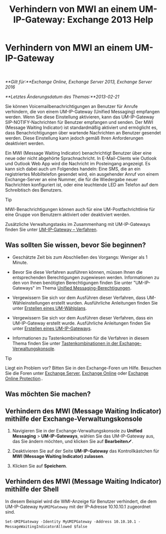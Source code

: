 ﻿---
title: 'Verhindern von MWI an einem UM-IP-Gateway: Exchange 2013 Help'
TOCTitle: Verhindern von MWI an einem UM-IP-Gateway
ms:assetid: 7af6d094-199f-4134-a25d-9fc7e9c05fe1
ms:mtpsurl: https://technet.microsoft.com/de-de/library/JJ673536(v=EXCHG.150)
ms:contentKeyID: 50476000
ms.date: 04/24/2018
mtps_version: v=EXCHG.150
ms.translationtype: HT
---

# Verhindern von MWI an einem UM-IP-Gateway

 

_**Gilt für:**Exchange Online, Exchange Server 2013, Exchange Server 2016_

_**Letztes Änderungsdatum des Themas:**2013-02-21_

Sie können Voicemailbenachrichtigungen an Benutzer für Anrufe verhindern, die von einem UM-IP-Gateway (Unified Messaging) empfangen werden. Wenn Sie diese Einstellung aktivieren, kann das UM-IP-Gateway SIP-NOTIFY-Nachrichten für Benutzer empfangen und senden. Der MWI (Message Waiting Indicator) ist standardmäßig aktiviert und ermöglicht es, dass Benachrichtigungen über wartende Nachrichten an Benutzer gesendet werden. Diese Einstellung kann jedoch gemäß Ihren Anforderungen deaktiviert werden.

Ein MWI (Message Waiting Indicator) benachrichtigt Benutzer über eine neue oder nicht abgehörte Sprachnachricht. In E-Mail-Clients wie Outlook und Outlook Web App wird die Nachricht im Posteingang angezeigt. Es kann sich dabei auch um Folgendes handeln: Eine SMS, die an ein registriertes Mobiltelefon gesendet wird, ein ausgehender Anruf von einem Exchange-Server an eine Nummer, die für die Wiedergabe neuer Nachrichten konfiguriert ist, oder eine leuchtende LED am Telefon auf dem Schreibtisch des Benutzers.


> [!TIP]
> MWI-Benachrichtigungen können auch für eine UM-Postfachrichtlinie für eine Gruppe von Benutzern aktiviert oder deaktiviert werden.



Zusätzliche Verwaltungstasks im Zusammenhang mit UM-IP-Gateways finden Sie unter [UM-IP-Gateway – Verfahren](um-ip-gateway-procedures-exchange-2013-help.md).

## Was sollten Sie wissen, bevor Sie beginnen?

  - Geschätzte Zeit bis zum Abschließen des Vorgangs: Weniger als 1 Minute.

  - Bevor Sie diese Verfahren ausführen können, müssen Ihnen die entsprechenden Berechtigungen zugewiesen werden. Informationen zu den von Ihnen benötigten Berechtigungen finden Sie unter "UM-IP-Gateways" im Thema [Unified Messaging-Berechtigungen](unified-messaging-permissions-exchange-2013-help.md).

  - Vergewissern Sie sich vor dem Ausführen dieser Verfahren, dass UM-Wähleinstellungen erstellt wurden. Ausführliche Anleitungen finden Sie unter [Erstellen eines UM-Wählplans](create-a-um-dial-plan-exchange-2013-help.md).

  - Vergewissern Sie sich vor dem Ausführen dieser Verfahren, dass ein UM-IP-Gateway erstellt wurde. Ausführliche Anleitungen finden Sie unter [Erstellen eines UM-IP-Gateways](create-a-um-ip-gateway-exchange-2013-help.md).

  - Informationen zu Tastenkombinationen für die Verfahren in diesem Thema finden Sie unter [Tastenkombinationen in der Exchange-Verwaltungskonsole](keyboard-shortcuts-in-the-exchange-admin-center-exchange-online-protection-help.md).


> [!TIP]
> Liegt ein Problem vor? Bitten Sie in den Exchange-Foren um Hilfe. Besuchen Sie die Foren unter <A href="https://go.microsoft.com/fwlink/p/?linkid=60612">Exchange Server</A>, <A href="https://go.microsoft.com/fwlink/p/?linkid=267542">Exchange Online</A> oder <A href="https://go.microsoft.com/fwlink/p/?linkid=285351">Exchange Online Protection</A>..



## Was möchten Sie machen?

## Verhindern des MWI (Message Waiting Indicator) mithilfe der Exchange-Verwaltungskonsole

1.  Navigieren Sie in der Exchange-Verwaltungskonsole zu **Unified Messaging** \> **UM-IP-Gateways**, wählen Sie das UM-IP-Gateway aus, das Sie ändern möchten, und klicken Sie auf **Bearbeiten**![Bearbeitungssymbol](images/Bb124582.6f53ccb2-1f13-4c02-bea0-30690e6ea71d(EXCHG.150).gif "Bearbeitungssymbol").

2.  Deaktivieren Sie auf der Seite **UM-IP-Gateway** das Kontrollkästchen für **MWI (Message Waiting Indicator) zulassen**.

3.  Klicken Sie auf **Speichern**.

## Verhindern des MWI (Message Waiting Indicator) mithilfe der Shell

In diesem Beispiel wird die WMI-Anzeige für Benutzer verhindert, die dem UM-IP-Gateway `MyUMIPGateway` mit der IP-Adresse 10.10.10.1 zugeordnet sind.

    Set-UMIPGateway -Identity MyUMIPGateway -Address 10.10.10.1 -MessageWaitingIndicatorAllowed $false

